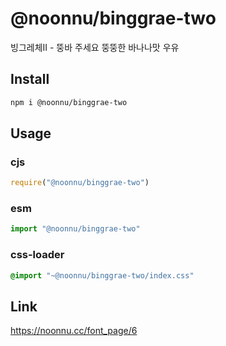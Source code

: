 # @noonnu/binggrae-two
빙그레체II - 뚱바 주세요 뚱뚱한 바나나맛 우유

## Install
```sh
npm i @noonnu/binggrae-two
```
## Usage
### cjs
```js
require("@noonnu/binggrae-two")
```
### esm
```js
import "@noonnu/binggrae-two"
```
### css-loader
```css
@import "~@noonnu/binggrae-two/index.css"
```

## Link
https://noonnu.cc/font_page/6